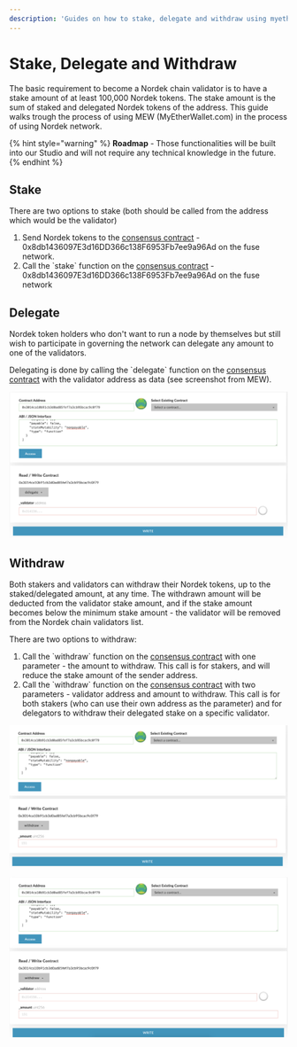 ```yaml
---
description: 'Guides on how to stake, delegate and withdraw using myetherwallet.com'
---
```


# Stake, Delegate and Withdraw

The basic requirement to become a Nordek chain validator is to have a stake amount of at least 100,000 Nordek tokens. The stake amount is the sum of staked and delegated Nordek tokens of the address. This guide walks trough the process of using MEW \(MyEtherWallet.com\) in the process of using Nordek network.

{% hint style="warning" %}
**Roadmap** - Those functionalities will be built into our Studio and will not require any technical knowledge in the future.
{% endhint %}

## Stake

There are two options to stake \(both should be called from the address which would be the validator\)

1. Send Nordek tokens to the [consensus contract](https://nordekscan.com/address/0x3014ca10b91cb3d0ad85fef7a3cb95bcac9c0f79) - 0x8db1436097E3d16DD366c138F6953Fb7ee9a96Ad on the fuse network.
2. Call the \`stake\` function on the [consensus contract](https://nordekscan.com/address/0x3014ca10b91cb3d0ad85fef7a3cb95bcac9c0f79) - 0x8db1436097E3d16DD366c138F6953Fb7ee9a96Ad on the fuse network

 

## Delegate

Nordek token holders who don't want to run a node by themselves but still wish to participate in governing the network can delegate any amount to one of the validators.

Delegating is done by calling the \`delegate\` function on the [consensus contract](https://nordekscan.com/address/0x3014ca10b91cb3d0ad85fef7a3cb95bcac9c0f79) with the validator address as data \(see screenshot from MEW\).

![delegate](../../.gitbook/assets/screen-shot-2019-09-04-at-14.59.27.png)

## Withdraw

Both stakers and validators can withdraw their Nordek tokens, up to the staked/delegated amount, at any time. The withdrawn amount will be deducted from the validator stake amount, and if the stake amount becomes below the minimum stake amount - the validator will be removed from the Nordek chain validators list.

There are two options to withdraw:

1. Call the \`withdraw\` function on the [consensus contract](https://nordekscan.com/address/0x3014ca10b91cb3d0ad85fef7a3cb95bcac9c0f79) with one parameter - the amount to withdraw. This call is for stakers, and will reduce the stake amount of the sender address.
2. Call the \`withdraw\` function on the [consensus contract](https://nordekscan.com/address/0x3014ca10b91cb3d0ad85fef7a3cb95bcac9c0f79) with two parameters - validator address and amount to withdraw. This call is for both stakers \(who can use their own address as the parameter\) and for delegators to withdraw their delegated stake on a specific validator.

![withdraw option \#1](../../.gitbook/assets/screen-shot-2019-09-04-at-15.01.15.png)

![withdraw option \#2](../../.gitbook/assets/screen-shot-2019-09-04-at-15.01.25.png)


